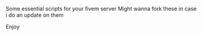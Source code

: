 Some essential scripts for your fivem server
Might wanna fork these in case i do an update on them


Enjoy
